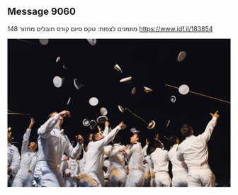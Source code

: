 ## Message 9060

מוזמנים לצפות: 
טקס סיום קורס חובלים מחזור 148
https://www.idf.il/183854

![Photo](9060/9060_photo.jpg)
